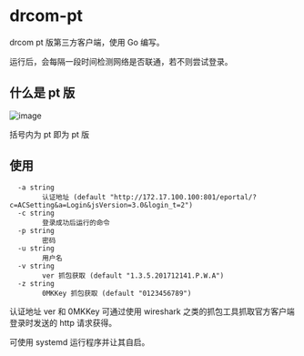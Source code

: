 # drcom-pt
drcom pt 版第三方客户端，使用 Go 编写。

运行后，会每隔一段时间检测网络是否联通，若不则尝试登录。
## 什么是 pt 版
![image](https://user-images.githubusercontent.com/20377726/234033176-5f1b7dc2-aee1-4bbf-b10b-a8678c62af5d.png)  

括号内为 pt 即为 pt 版

## 使用
```
  -a string
        认证地址 (default "http://172.17.100.100:801/eportal/?c=ACSetting&a=Login&jsVersion=3.0&login_t=2")
  -c string
        登录成功后运行的命令
  -p string
        密码
  -u string
        用户名
  -v string
        ver 抓包获取 (default "1.3.5.201712141.P.W.A")
  -z string
        0MKKey 抓包获取 (default "0123456789")
```

认证地址 ver 和 0MKKey 可通过使用 wireshark 之类的抓包工具抓取官方客户端登录时发送的 http 请求获得。

可使用 systemd 运行程序并让其自启。 
